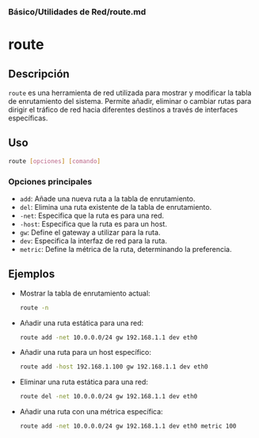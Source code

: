 ### **Básico/Utilidades de Red/route.md**

# route

## Descripción

`route` es una herramienta de red utilizada para mostrar y modificar la tabla de enrutamiento del sistema. Permite añadir, eliminar o cambiar rutas para dirigir el tráfico de red hacia diferentes destinos a través de interfaces específicas.

## Uso

```bash
route [opciones] [comando]
```

### Opciones principales

- `add`: Añade una nueva ruta a la tabla de enrutamiento.
- `del`: Elimina una ruta existente de la tabla de enrutamiento.
- `-net`: Especifica que la ruta es para una red.
- `-host`: Especifica que la ruta es para un host.
- `gw`: Define el gateway a utilizar para la ruta.
- `dev`: Especifica la interfaz de red para la ruta.
- `metric`: Define la métrica de la ruta, determinando la preferencia.

## Ejemplos

- Mostrar la tabla de enrutamiento actual:
  
  ```bash
  route -n
  ```

- Añadir una ruta estática para una red:
  
  ```bash
  route add -net 10.0.0.0/24 gw 192.168.1.1 dev eth0
  ```

- Añadir una ruta para un host específico:
  
  ```bash
  route add -host 192.168.1.100 gw 192.168.1.1 dev eth0
  ```

- Eliminar una ruta estática para una red:
  
  ```bash
  route del -net 10.0.0.0/24 gw 192.168.1.1 dev eth0
  ```

- Añadir una ruta con una métrica específica:
  
  ```bash
  route add -net 10.0.0.0/24 gw 192.168.1.1 dev eth0 metric 100
  ```